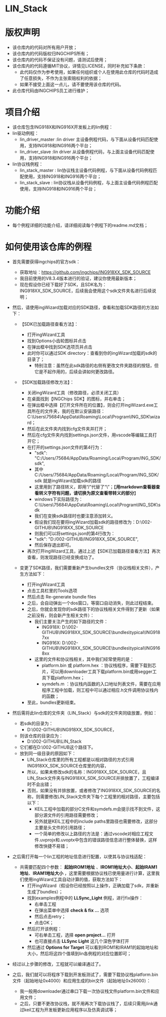 # LIN_Stack

# 版权声明
  * 该仓库内的代码对所有用户开放；
  * 该仓库内的代码版权归INGCHIPS所有；
  * 该仓库内的代码不保证没有问题，请测试后使用；
  * 该仓库内的代码遵循MIT协议，详情见LICENSE，同时补充如下条款：
    * 此代码仅作为参考使用，如果任何组织或个人在使用此仓库的代码时造成了任意损失，不作为主张索赔权利的依据；
    * 如果不接受上面这一点儿，请不要使用该仓库的代码。
  * 此仓库代码由INGCHIPS员工进行维护；

# 项目介绍
  * 该仓库包含ING918X和ING916X开发板上的lin例程：
  * lin驱动例程：
    * lin_driver_master :lin driver 主设备例程代码，与下面从设备代码匹配使用，支持ING918和ING916两个平台；
    * lin_driver_slave  :lin driver 从设备例程代码，与上面主设备代码匹配使用，支持ING918和ING916两个平台；
  * lin协议栈例程：
    * lin_stack_master : lin协议栈主设备代码例程，与下面从设备代码例程匹配使用，支持ING918和ING916两个平台；
    * lin_stack_slave  : lin协议栈从设备代码例程，与上面主设备代码例程匹配使用，支持ING918和ING916两个平台；


# 功能介绍
  * 每个例程详细的功能介绍，请详细阅读每个例程下的readme.md文档；


# 如何使用该仓库的例程
  * 首先需要获得ingchips的官方sdk：
    * 获取地址：https://github.com/ingchips/ING918XX_SDK_SOURCE
    * 我目前使用的V8.3.4版本进行的验证，建议你使用最新版本；
    * 现在假设你已经下载好了SDK，且SDK名为：ING918XX_SDK_SOURCE，后续我会使用这个sdk文件夹名进行后续说明；

  * 然后，请使用ingWizard加载对应的SDK路径，查看和加载SDK路径的方法如下：
    * 【SDK已加载路径查看方法】：
      * 打开ingWizard工具
      * 找到Options小齿轮图标并点击
      * 在弹出框中找到SDK选项页并点击
      * 此时你可以通过SDK directory：查看到你的ingWizard加载的sdk的目录了；
        * 特别注意：虽然在此sdk路径的右侧有更改文件夹路径的按钮，但它是不起作用的，后续会讲如何更改路径。
    * 【SDK加载路径修改方法】：
      * 关闭ingWizard工具（修改路径，必须关闭工具）
      * 在桌面找到【INGChips SDK】的图标，并右单击；
      * 在弹出框中选择【打开文件所在的位置】，则会打开ingWizard.exe工具所在的文件夹，我的在默认安装路径：C:\Users\75684\AppData\Roaming\Local\Program\ING_SDK\wizard；
      * 然后在此文件夹内找到cfg文件夹并打开；
      * 然后在cfg文件夹内找到settings.json文件，用vscode等编辑工具打开它；
      * 在打开的settings.json文件的第4行为：
        * "sdk": "C:\/Users\/75684\/AppData\/Roaming\/Local\/Program\/ING_SDK\/sdk",
        * 其中 C:\/Users\/75684\/AppData\/Roaming\/Local\/Program\/ING_SDK\/sdk 就是ingWizard加载sdk的路径
        * 这里用到了路径转义，即用“\/”代替了“\”；【__用markdown查看器查看转义字符有问题，请切换为原文查看带转义的部分__】
        * windows下实际路径为：C:\Users\75684\AppData\Roaming\Local\Program\ING_SDK\sdk
        * 我们在变换sdk路径时也要注意添加转义。
        * 假设我们现在要将ingWizard加载sdk的路径修改为：D:\002-GITHUB\ING918XX_SDK_SOURCE
        * 则我们可以将settings.json的第4行改为：
        * "sdk": "D:\/002-GITHUB\/ING918XX_SDK_SOURCE",
        * 然后保存退出即可。
      * 再次打开ingWizard工具，通过上述【SDK已加载路径查看方法】再次查看，则发现路径已经变换成功了。

    * 变更了SDK路径，我们需要重新产生bundles文件（协议栈相关文件），产生方法如下：
      * 打开ingWizard工具
      * 点击工具栏里的Tools选项
      * 然后点击 Re-generate bundle files
      * 之后，会自动弹出一个dos窗口，等窗口自动消失，则此过程结束。
      * 之后，你就会发现你的sdk路径下的协议栈相关文件得到了更新（如果之前没有，则会新产生相关文件）：
        * 我们主要关注产生的如下路径的文件：
          * ING918X: D:\002-GITHUB\ING918XX_SDK_SOURCE\bundles\typical\ING9187xx
          * ING916X: D:\002-GITHUB\ING918XX_SDK_SOURCE\bundles\typical\ING9168xx
        * 这里的文件和协议栈相关，其中我们经常使用的是：
          * platform.bin 或 platform.hex ：协议栈程序，需要下载到芯片，可以用downloader工具下载platform.bin或用segger工具下载platform.hex；
          * symdefs.m ：协议栈内函数的入口地址列表文件，需要在应用程序工程中加载，则工程中可以通过相应.h文件调用协议栈内的函数；
      * 至此，bundles更新结束。

  * 然后需将此lin仓库的文件夹（LIN_Stack）与sdk的文件夹同级放置，例如：
    * 若sdk的目录为：
      * D:\002-GITHUB\ING918XX_SDK_SOURCE，
    * 则该仓库的目录应为：
      * D:\002-GITHUB\LIN_Stack
    * 它们都在D:\002-GITHUB这个路径下。
    * 放到同一级目录的原因如下：
      * LIN_Stack仓库里的所有工程都是以相对路径的方式引用ING918XX_SDK_SOURCE仓库里的内容，
      * 所以，如果未修改sdk的名称：ING918XX_SDK_SOURCE，且LIN_Stack文件夹与ING918XX_SDK_SOURCE并排放置了，工程编译时不会出错；
      * 否则，如果没有并排放置，或者修改了ING918XX_SDK_SOURCE的名称，则需要修改LIN_Stack文件夹下每个工程里的相对路径，主要包括以下：
        * KEIL工程中加载的部分C文件和symdefs.m会提示找不到文件，这部分源文件的引用路径需要修改；
        * 另外就是KEIL工程中的include paths里路径也需要修改，这部分主要是头文件的引用路径；
        * 一个简单的修改以上路径的方法是：通过vscode对相应工程文件.uvprojx和.uvoptx中包含的错误路径信息进行整体替换，这样修改快捷不易错；

  * 之后需打开每一个lin工程的地址信息进行配置，以使其与协议栈适配：
    * 共需要匹配四个参数： __起始IROM1地址__ 、__IROM1地址大小__、__起始IRAM1地址__、__IRAM1地址大小__ ，这里需要根据协议栈已使用量进行计算，这里我们使用ingWizard工具自动计算的值，获取方法如下：
      * 打开ingWizard（假设你已经按照以上操作，正确加载了sdk，并重新生成了bundles）；
      * 找到examples例程中的 __LLSync_Light__ 例程，进行fix操作：
        * 右单击工程
        * 在弹出菜单中选择 __check & fix ...__ 选项
        * 然后点击retry；
        * 点击OK；
      * 然后打开该例程：
        * 可右单击工程，选择 __open project...__ 打开
        * 也可直接点击 __LLSync Light__ 这几个深色字体打开
      * 然后通过 __Options for Target__ 可以看到IROM1和IRAM1的起始地址和大小，然后将这四个值填到lin各例程的对应位置即可；

  * 经过以上步骤的修改，工程就可以编译通过了。
  * 之后，我们就可以将程序下载到开发板测试了，需要下载协议栈platform.bin文件（起始地址0x4000）和应用生成的bin文件（起始地址0x26000）：
    * 我一般用downloader通过串口下载一次协议栈文件platform.bin文件和应用文件；
    * 之后，只要不更改协议栈，就不用再次下载协议栈了，后续只需用jlink通过keil工程为开发板更新应用程序以及仿真调试等；

